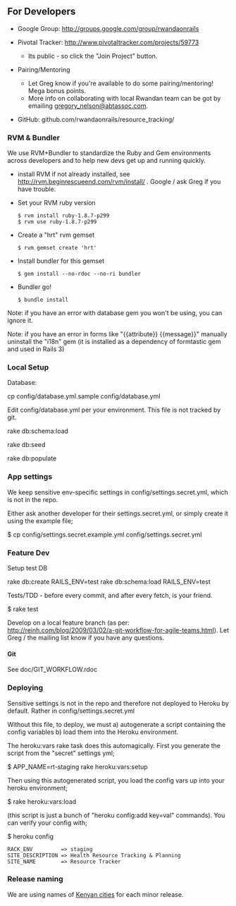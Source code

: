 ## For Developers

* Google Group: http://groups.google.com/group/rwandaonrails

* Pivotal Tracker: http://www.pivotaltracker.com/projects/59773

  * Its public - so click the "Join Project" button.

* Pairing/Mentoring
  * Let Greg know if you're available to do some pairing/mentoring! Mega bonus points.
  * More info on collaborating with local Rwandan team can be got by emailing gregory_nelson@abtassoc.com.

* GitHub: github.com/rwandaonrails/resource_tracking/

### RVM & Bundler

We use RVM+Bundler to standardize the Ruby and Gem environments across developers and to help new devs get up and running quickly.

  * install RVM if not already installed, see http://rvm.beginrescueend.com/rvm/install/ . Google / ask Greg if you have trouble.

  * Set your RVM ruby version

        $ rvm install ruby-1.8.7-p299
        $ rvm use ruby-1.8.7-p299

  * Create a "hrt" rvm gemset

        $ rvm gemset create 'hrt'

  * Install bundler for this gemset

        $ gem install --no-rdoc --no-ri bundler

  * Bundler go!

        $ bundle install

Note: if you have an error with database gem you won't be using, you can ignore it.

Note: if you have an error in forms like "{{attribute}} {{message}}" manually uninstall the "i18n" gem (it is installed as a dependency of formtastic gem and used in Rails 3)


### Local Setup

Database:

  cp config/database.yml.sample config/database.yml

Edit config/database.yml per your environment.  This file is not tracked by git.

  rake db:schema:load

  rake db:seed

  rake db:populate

### App settings

We keep sensitive env-specific settings in config/settings.secret.yml, which is not in the repo.

Either ask another developer for their settings.secret.yml, or simply create it using the example file;

  $ cp config/settings.secret.example.yml config/settings.secret.yml


### Feature Dev

Setup test DB

  rake db:create RAILS_ENV=test
  rake db:schema:load RAILS_ENV=test

Tests/TDD - before every commit, and after every fetch, is your friend.

  $ rake test

Develop on a local feature branch (as per: http://reinh.com/blog/2009/03/02/a-git-workflow-for-agile-teams.html). Let Greg / the mailing list know if you have any questions.

#### Git

See doc/GIT_WORKFLOW.rdoc

### Deploying

Sensitive settings is not in the repo and therefore not deployed to Heroku by default. Rather in
  config/settings.secret.yml

Without this file, to deploy, we must
  a) autogenerate a script containing the config variables
  b) load them into the Heroku environment.

The heroku:vars rake task does this automagically. First you generate the script from the "secret" settings yml;

  $ APP_NAME=rt-staging  rake heroku:vars:setup

Then using this autogenerated script, you load the config vars up into your heroku environment;

  $ rake heroku:vars:load

(this script is just a bunch of "heroku config:add key=val" commands). You can verify your config with;

  $ heroku config

    RACK_ENV         => staging
    SITE_DESCRIPTION => Health Resource Tracking & Planning
    SITE_NAME        => Resource Tracker
    
### Release naming

We are using names of [Kenyan cities](http://en.wikipedia.org/wiki/List_of_cities_in_Kenya) for each minor release.
